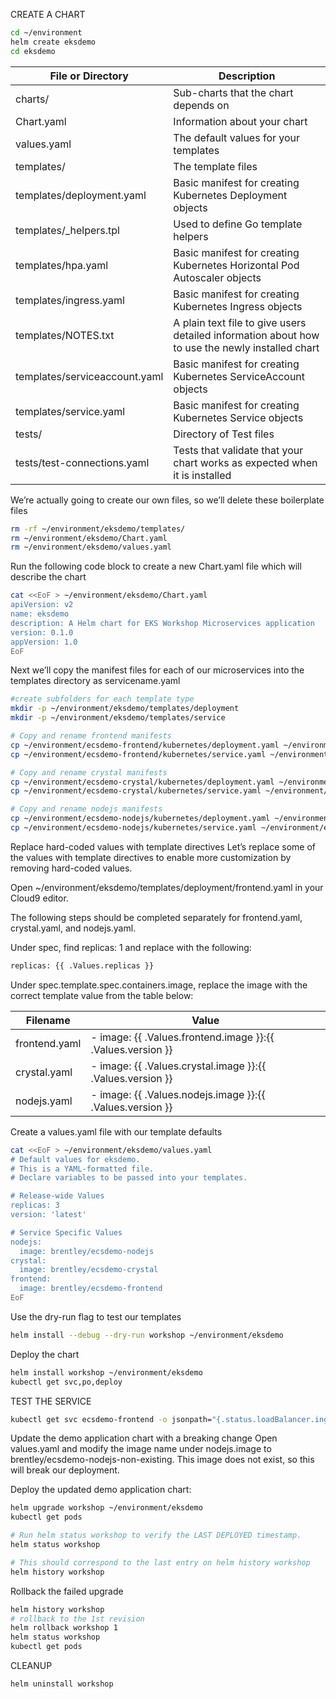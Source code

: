 CREATE A CHART
```sh
cd ~/environment
helm create eksdemo
cd eksdemo
```

| File or Directory             | Description                                                                                     |
|-------------------------------|-------------------------------------------------------------------------------------------------|
| charts/                       | Sub-charts that the chart depends on                                                            |
| Chart.yaml                    | Information about your chart                                                                    |
| values.yaml                   | The default values for your templates                                                           |
| templates/                    | The template files                                                                              |
| templates/deployment.yaml     | Basic manifest for creating Kubernetes Deployment objects                                       |
| templates/_helpers.tpl        | Used to define Go template helpers                                                              |
| templates/hpa.yaml            | Basic manifest for creating Kubernetes Horizontal Pod Autoscaler objects                        |
| templates/ingress.yaml        | Basic manifest for creating Kubernetes Ingress objects                                          |
| templates/NOTES.txt           | A plain text file to give users detailed information about how to use the newly installed chart |
| templates/serviceaccount.yaml | Basic manifest for creating Kubernetes ServiceAccount objects                                   |
| templates/service.yaml        | Basic manifest for creating Kubernetes Service objects                                          |
| tests/                        | Directory of Test files                                                                         |
| tests/test-connections.yaml   | Tests that validate that your chart works as expected when it is installed                      |

We’re actually going to create our own files, so we’ll delete these boilerplate files

```sh
rm -rf ~/environment/eksdemo/templates/
rm ~/environment/eksdemo/Chart.yaml
rm ~/environment/eksdemo/values.yaml
```
Run the following code block to create a new Chart.yaml file which will describe the chart
```sh
cat <<EoF > ~/environment/eksdemo/Chart.yaml
apiVersion: v2
name: eksdemo
description: A Helm chart for EKS Workshop Microservices application
version: 0.1.0
appVersion: 1.0
EoF
```
Next we’ll copy the manifest files for each of our microservices into the templates directory as servicename.yaml
```sh
#create subfolders for each template type
mkdir -p ~/environment/eksdemo/templates/deployment
mkdir -p ~/environment/eksdemo/templates/service

# Copy and rename frontend manifests
cp ~/environment/ecsdemo-frontend/kubernetes/deployment.yaml ~/environment/eksdemo/templates/deployment/frontend.yaml
cp ~/environment/ecsdemo-frontend/kubernetes/service.yaml ~/environment/eksdemo/templates/service/frontend.yaml

# Copy and rename crystal manifests
cp ~/environment/ecsdemo-crystal/kubernetes/deployment.yaml ~/environment/eksdemo/templates/deployment/crystal.yaml
cp ~/environment/ecsdemo-crystal/kubernetes/service.yaml ~/environment/eksdemo/templates/service/crystal.yaml

# Copy and rename nodejs manifests
cp ~/environment/ecsdemo-nodejs/kubernetes/deployment.yaml ~/environment/eksdemo/templates/deployment/nodejs.yaml
cp ~/environment/ecsdemo-nodejs/kubernetes/service.yaml ~/environment/eksdemo/templates/service/nodejs.yaml
```
Replace hard-coded values with template directives
Let’s replace some of the values with template directives to enable more customization by removing hard-coded values.

Open ~/environment/eksdemo/templates/deployment/frontend.yaml in your Cloud9 editor.

The following steps should be completed separately for frontend.yaml, crystal.yaml, and nodejs.yaml.

Under spec, find replicas: 1 and replace with the following:
```sh
replicas: {{ .Values.replicas }}
``` 
Under spec.template.spec.containers.image, replace the image with the correct template value from the table below:

| Filename      | Value                                                       |
|---------------|-------------------------------------------------------------|
| frontend.yaml | - image: {{ .Values.frontend.image }}:{{ .Values.version }} |
| crystal.yaml  | - image: {{ .Values.crystal.image }}:{{ .Values.version }}  |
| nodejs.yaml   | - image: {{ .Values.nodejs.image }}:{{ .Values.version }}   |

Create a values.yaml file with our template defaults
```sh
cat <<EoF > ~/environment/eksdemo/values.yaml
# Default values for eksdemo.
# This is a YAML-formatted file.
# Declare variables to be passed into your templates.

# Release-wide Values
replicas: 3
version: 'latest'

# Service Specific Values
nodejs:
  image: brentley/ecsdemo-nodejs
crystal:
  image: brentley/ecsdemo-crystal
frontend:
  image: brentley/ecsdemo-frontend
EoF
```
Use the dry-run flag to test our templates
```sh
helm install --debug --dry-run workshop ~/environment/eksdemo
```
Deploy the chart
```sh
helm install workshop ~/environment/eksdemo
kubectl get svc,po,deploy
```
TEST THE SERVICE
```sh
kubectl get svc ecsdemo-frontend -o jsonpath="{.status.loadBalancer.ingress[*].hostname}"; echo
```
Update the demo application chart with a breaking change
Open values.yaml and modify the image name under nodejs.image to brentley/ecsdemo-nodejs-non-existing. This image does not exist, so this will break our deployment.

Deploy the updated demo application chart:
```sh
helm upgrade workshop ~/environment/eksdemo
kubectl get pods

# Run helm status workshop to verify the LAST DEPLOYED timestamp.
helm status workshop

# This should correspond to the last entry on helm history workshop
helm history workshop
```
Rollback the failed upgrade
```sh
helm history workshop
# rollback to the 1st revision
helm rollback workshop 1
helm status workshop
kubectl get pods
```
CLEANUP
```sh
helm uninstall workshop
```

